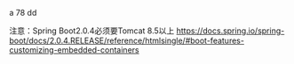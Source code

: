 a 78 dd

注意：Spring Boot2.0.4必须要Tomcat 8.5以上
https://docs.spring.io/spring-boot/docs/2.0.4.RELEASE/reference/htmlsingle/#boot-features-customizing-embedded-containers